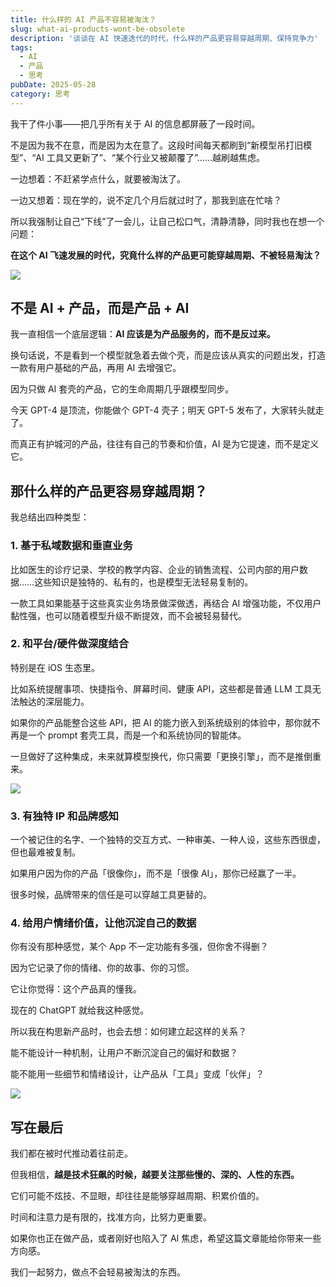 ```yaml
---
title: 什么样的 AI 产品不容易被淘汰？
slug: what-ai-products-wont-be-obsolete
description: '谈谈在 AI 快速迭代的时代，什么样的产品更容易穿越周期、保持竞争力'
tags:
  - AI
  - 产品
  - 思考
pubDate: 2025-05-28
category: 思考
---
```


我干了件小事——把几乎所有关于 AI 的信息都屏蔽了一段时间。

不是因为我不在意，而是因为太在意了。这段时间每天都刷到“新模型吊打旧模型”、“AI 工具又更新了”、“某个行业又被颠覆了”……越刷越焦虑。

一边想着：不赶紧学点什么，就要被淘汰了。

一边又想着：现在学的，说不定几个月后就过时了，那我到底在忙啥？

所以我强制让自己“下线”了一会儿，让自己松口气，清静清静，同时我也在想一个问题：

**在这个 AI 飞速发展的时代，究竟什么样的产品更可能穿越周期、不被轻易淘汰？**

![](https://images.unsplash.com/photo-1738640679960-58d445857945?crop=entropy&cs=tinysrgb&fit=max&fm=jpg&ixid=M3wxNDIyNzR8MHwxfHNlYXJjaHw5MXx8YWl8ZW58MHx8fHwxNzQ4NDM2NjY1fDA&ixlib=rb-4.1.0&q=80&w=1080)

## 不是 AI + 产品，而是产品 + AI

我一直相信一个底层逻辑：**AI 应该是为产品服务的，而不是反过来。**

换句话说，不是看到一个模型就急着去做个壳，而是应该从真实的问题出发，打造一款有用户基础的产品，再用 AI 去增强它。

因为只做 AI 套壳的产品，它的生命周期几乎跟模型同步。

今天 GPT-4 是顶流，你能做个 GPT-4 壳子；明天 GPT-5 发布了，大家转头就走了。

而真正有护城河的产品，往往有自己的节奏和价值，AI 是为它提速，而不是定义它。

## 那什么样的产品更容易穿越周期？

我总结出四种类型：

### 1. 基于私域数据和垂直业务

比如医生的诊疗记录、学校的教学内容、企业的销售流程、公司内部的用户数据……这些知识是独特的、私有的，也是模型无法轻易复制的。

一款工具如果能基于这些真实业务场景做深做透，再结合 AI 增强功能，不仅用户黏性强，也可以随着模型升级不断提效，而不会被轻易替代。

### 2. 和平台/硬件做深度结合

特别是在 iOS 生态里。

比如系统提醒事项、快捷指令、屏幕时间、健康 API，这些都是普通 LLM 工具无法触达的深层能力。

如果你的产品能整合这些 API，把 AI 的能力嵌入到系统级别的体验中，那你就不再是一个 prompt 套壳工具，而是一个和系统协同的智能体。

一旦做好了这种集成，未来就算模型换代，你只需要「更换引擎」，而不是推倒重来。

![](https://images.unsplash.com/photo-1605465155444-5f084e5ec10a?crop=entropy&cs=tinysrgb&fit=max&fm=jpg&ixid=M3wxNDIyNzR8MHwxfHNlYXJjaHw4fHxpb3MlMjB8ZW58MHx8fHwxNzQ4NDM2NDM0fDA&ixlib=rb-4.1.0&q=80&w=1080)

### 3. 有独特 IP 和品牌感知

一个被记住的名字、一个独特的交互方式、一种审美、一种人设，这些东西很虚，但也最难被复制。

如果用户因为你的产品「很像你」，而不是「很像 AI」，那你已经赢了一半。

很多时候，品牌带来的信任是可以穿越工具更替的。

### 4. 给用户情绪价值，让他沉淀自己的数据

你有没有那种感觉，某个 App 不一定功能有多强，但你舍不得删？

因为它记录了你的情绪、你的故事、你的习惯。

它让你觉得：这个产品真的懂我。

现在的 ChatGPT 就给我这种感觉。

所以我在构思新产品时，也会去想：如何建立起这样的关系？

能不能设计一种机制，让用户不断沉淀自己的偏好和数据？

能不能用一些细节和情绪设计，让产品从「工具」变成「伙伴」？

![](https://images.unsplash.com/photo-1614140598122-6e023909d990?crop=entropy&cs=tinysrgb&fit=max&fm=jpg&ixid=M3wxNDIyNzR8MHwxfHNlYXJjaHw0NHx8d2FybXxlbnwwfHx8fDE3NDg0MzY3NTh8MA&ixlib=rb-4.1.0&q=80&w=1080)

## 写在最后

我们都在被时代推动着往前走。

但我相信，**越是技术狂飙的时候，越要关注那些慢的、深的、人性的东西。**

它们可能不炫技、不显眼，却往往是能够穿越周期、积累价值的。

时间和注意力是有限的，找准方向，比努力更重要。

如果你也正在做产品，或者刚好也陷入了 AI 焦虑，希望这篇文章能给你带来一些方向感。

我们一起努力，做点不会轻易被淘汰的东西。